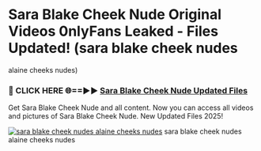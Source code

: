 # Sara Blake Cheek Nude Original Videos 0nlyFans Leaked - Files Updated! (sara blake cheek nudes<br>
alaine cheeks nudes)

<h3>🔴 CLICK HERE 🌐==►► <a href="https://tinyurl.com/2p9ay9w9" rel="nofollow">Sara Blake Cheek Nude Updated Files</a></h3>

Get Sara Blake Cheek Nude and all content. Now you can access all videos and pictures of Sara Blake Cheek Nude. New Updated Files 2025!

[![sara blake cheek nudes<br>
alaine cheeks nudes](https://i.imgur.com/KQgVmj3.gif)](https://tinyurl.com/2p9ay9w9)
sara blake cheek nudes<br>
alaine cheeks nudes